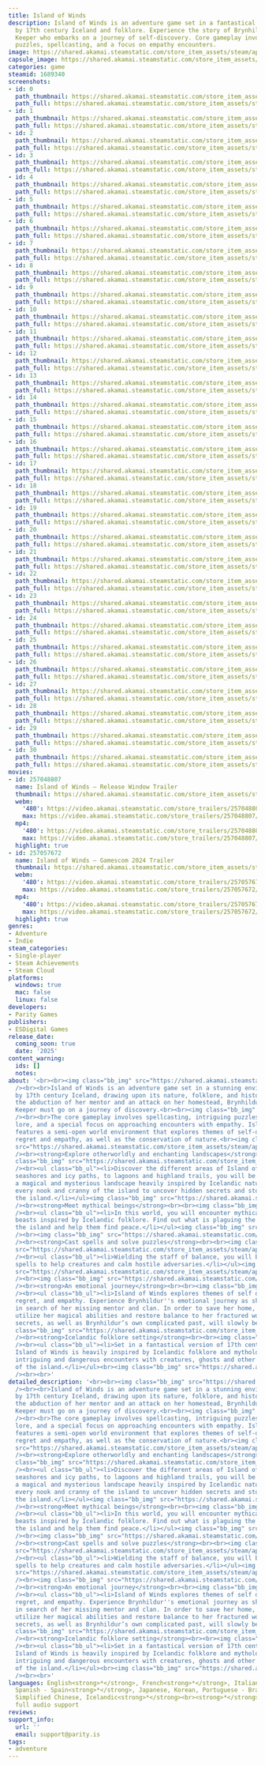 ```yaml
---
title: Island of Winds
description: Island of Winds is an adventure game set in a fantastical world inspired
  by 17th century Iceland and folklore. Experience the story of Brynhildur, a Balance
  Keeper who embarks on a journey of self-discovery. Core gameplay involves intriguing
  puzzles, spellcasting, and a focus on empathy encounters.
image: https://shared.akamai.steamstatic.com/store_item_assets/steam/apps/1689340/header.jpg?t=1730886299
capsule_image: https://shared.akamai.steamstatic.com/store_item_assets/steam/apps/1689340/capsule_231x87.jpg?t=1730886299
categories: game
steamid: 1689340
screenshots:
- id: 0
  path_thumbnail: https://shared.akamai.steamstatic.com/store_item_assets/steam/apps/1689340/ss_97a482561390526e566cf2b8d9a6f72f66513018.600x338.jpg?t=1730886299
  path_full: https://shared.akamai.steamstatic.com/store_item_assets/steam/apps/1689340/ss_97a482561390526e566cf2b8d9a6f72f66513018.1920x1080.jpg?t=1730886299
- id: 1
  path_thumbnail: https://shared.akamai.steamstatic.com/store_item_assets/steam/apps/1689340/ss_59c0325a64217950d118ecbc200a048b81caad4e.600x338.jpg?t=1730886299
  path_full: https://shared.akamai.steamstatic.com/store_item_assets/steam/apps/1689340/ss_59c0325a64217950d118ecbc200a048b81caad4e.1920x1080.jpg?t=1730886299
- id: 2
  path_thumbnail: https://shared.akamai.steamstatic.com/store_item_assets/steam/apps/1689340/ss_924c0c3cea16422de4a98cb45f506874207f7d0c.600x338.jpg?t=1730886299
  path_full: https://shared.akamai.steamstatic.com/store_item_assets/steam/apps/1689340/ss_924c0c3cea16422de4a98cb45f506874207f7d0c.1920x1080.jpg?t=1730886299
- id: 3
  path_thumbnail: https://shared.akamai.steamstatic.com/store_item_assets/steam/apps/1689340/ss_e191cee480158574f8929f6ff84db35c16bd901b.600x338.jpg?t=1730886299
  path_full: https://shared.akamai.steamstatic.com/store_item_assets/steam/apps/1689340/ss_e191cee480158574f8929f6ff84db35c16bd901b.1920x1080.jpg?t=1730886299
- id: 4
  path_thumbnail: https://shared.akamai.steamstatic.com/store_item_assets/steam/apps/1689340/ss_152ad50235578ae620b91d8ccc377e458bc41a0e.600x338.jpg?t=1730886299
  path_full: https://shared.akamai.steamstatic.com/store_item_assets/steam/apps/1689340/ss_152ad50235578ae620b91d8ccc377e458bc41a0e.1920x1080.jpg?t=1730886299
- id: 5
  path_thumbnail: https://shared.akamai.steamstatic.com/store_item_assets/steam/apps/1689340/ss_bb068b2bc9a10c743cc8f70f979968fcf687b340.600x338.jpg?t=1730886299
  path_full: https://shared.akamai.steamstatic.com/store_item_assets/steam/apps/1689340/ss_bb068b2bc9a10c743cc8f70f979968fcf687b340.1920x1080.jpg?t=1730886299
- id: 6
  path_thumbnail: https://shared.akamai.steamstatic.com/store_item_assets/steam/apps/1689340/ss_ae9aefda2d2025a88f30207d520e201c0ab22b15.600x338.jpg?t=1730886299
  path_full: https://shared.akamai.steamstatic.com/store_item_assets/steam/apps/1689340/ss_ae9aefda2d2025a88f30207d520e201c0ab22b15.1920x1080.jpg?t=1730886299
- id: 7
  path_thumbnail: https://shared.akamai.steamstatic.com/store_item_assets/steam/apps/1689340/ss_a5eaa5e13ce5b6b4ceca58c870f1d309eeeee129.600x338.jpg?t=1730886299
  path_full: https://shared.akamai.steamstatic.com/store_item_assets/steam/apps/1689340/ss_a5eaa5e13ce5b6b4ceca58c870f1d309eeeee129.1920x1080.jpg?t=1730886299
- id: 8
  path_thumbnail: https://shared.akamai.steamstatic.com/store_item_assets/steam/apps/1689340/ss_e849f46185a386a69b9b9e28384f4eea8c4ba818.600x338.jpg?t=1730886299
  path_full: https://shared.akamai.steamstatic.com/store_item_assets/steam/apps/1689340/ss_e849f46185a386a69b9b9e28384f4eea8c4ba818.1920x1080.jpg?t=1730886299
- id: 9
  path_thumbnail: https://shared.akamai.steamstatic.com/store_item_assets/steam/apps/1689340/ss_05dd986cdae032e4f2e2d46289374e7fedd08f2a.600x338.jpg?t=1730886299
  path_full: https://shared.akamai.steamstatic.com/store_item_assets/steam/apps/1689340/ss_05dd986cdae032e4f2e2d46289374e7fedd08f2a.1920x1080.jpg?t=1730886299
- id: 10
  path_thumbnail: https://shared.akamai.steamstatic.com/store_item_assets/steam/apps/1689340/ss_dc901f5ccda6b8d4e3f6821b6478646e4e83e9b6.600x338.jpg?t=1730886299
  path_full: https://shared.akamai.steamstatic.com/store_item_assets/steam/apps/1689340/ss_dc901f5ccda6b8d4e3f6821b6478646e4e83e9b6.1920x1080.jpg?t=1730886299
- id: 11
  path_thumbnail: https://shared.akamai.steamstatic.com/store_item_assets/steam/apps/1689340/ss_5186b15e8d72fd037e9ab8aaec81b23bb10b78f7.600x338.jpg?t=1730886299
  path_full: https://shared.akamai.steamstatic.com/store_item_assets/steam/apps/1689340/ss_5186b15e8d72fd037e9ab8aaec81b23bb10b78f7.1920x1080.jpg?t=1730886299
- id: 12
  path_thumbnail: https://shared.akamai.steamstatic.com/store_item_assets/steam/apps/1689340/ss_cd9f69bf6c34cc34f8c11a2d8742147b42e01b84.600x338.jpg?t=1730886299
  path_full: https://shared.akamai.steamstatic.com/store_item_assets/steam/apps/1689340/ss_cd9f69bf6c34cc34f8c11a2d8742147b42e01b84.1920x1080.jpg?t=1730886299
- id: 13
  path_thumbnail: https://shared.akamai.steamstatic.com/store_item_assets/steam/apps/1689340/ss_63ea2af91d80e140049421c97ec503dc0a50f084.600x338.jpg?t=1730886299
  path_full: https://shared.akamai.steamstatic.com/store_item_assets/steam/apps/1689340/ss_63ea2af91d80e140049421c97ec503dc0a50f084.1920x1080.jpg?t=1730886299
- id: 14
  path_thumbnail: https://shared.akamai.steamstatic.com/store_item_assets/steam/apps/1689340/ss_9c699ba3297c53827f2d1bd3306d19fe4ba7ebec.600x338.jpg?t=1730886299
  path_full: https://shared.akamai.steamstatic.com/store_item_assets/steam/apps/1689340/ss_9c699ba3297c53827f2d1bd3306d19fe4ba7ebec.1920x1080.jpg?t=1730886299
- id: 15
  path_thumbnail: https://shared.akamai.steamstatic.com/store_item_assets/steam/apps/1689340/ss_7f1e1641c53d53b9eb2afe7e5aaa05192d76a7af.600x338.jpg?t=1730886299
  path_full: https://shared.akamai.steamstatic.com/store_item_assets/steam/apps/1689340/ss_7f1e1641c53d53b9eb2afe7e5aaa05192d76a7af.1920x1080.jpg?t=1730886299
- id: 16
  path_thumbnail: https://shared.akamai.steamstatic.com/store_item_assets/steam/apps/1689340/ss_2537c397aacb20cadbaac67c83973e53528e2be7.600x338.jpg?t=1730886299
  path_full: https://shared.akamai.steamstatic.com/store_item_assets/steam/apps/1689340/ss_2537c397aacb20cadbaac67c83973e53528e2be7.1920x1080.jpg?t=1730886299
- id: 17
  path_thumbnail: https://shared.akamai.steamstatic.com/store_item_assets/steam/apps/1689340/ss_be267ef1480a5059fb8231144e18c319eda79528.600x338.jpg?t=1730886299
  path_full: https://shared.akamai.steamstatic.com/store_item_assets/steam/apps/1689340/ss_be267ef1480a5059fb8231144e18c319eda79528.1920x1080.jpg?t=1730886299
- id: 18
  path_thumbnail: https://shared.akamai.steamstatic.com/store_item_assets/steam/apps/1689340/ss_e2506343d9afab662d4024e805c69ff25a4c3f95.600x338.jpg?t=1730886299
  path_full: https://shared.akamai.steamstatic.com/store_item_assets/steam/apps/1689340/ss_e2506343d9afab662d4024e805c69ff25a4c3f95.1920x1080.jpg?t=1730886299
- id: 19
  path_thumbnail: https://shared.akamai.steamstatic.com/store_item_assets/steam/apps/1689340/ss_7af97b2d280c548f6f7dcb4b363cd5f0a9209e88.600x338.jpg?t=1730886299
  path_full: https://shared.akamai.steamstatic.com/store_item_assets/steam/apps/1689340/ss_7af97b2d280c548f6f7dcb4b363cd5f0a9209e88.1920x1080.jpg?t=1730886299
- id: 20
  path_thumbnail: https://shared.akamai.steamstatic.com/store_item_assets/steam/apps/1689340/ss_49588bbd863e745cda77d842dcf2a0b481db70fa.600x338.jpg?t=1730886299
  path_full: https://shared.akamai.steamstatic.com/store_item_assets/steam/apps/1689340/ss_49588bbd863e745cda77d842dcf2a0b481db70fa.1920x1080.jpg?t=1730886299
- id: 21
  path_thumbnail: https://shared.akamai.steamstatic.com/store_item_assets/steam/apps/1689340/ss_452045740311077bd2274ff46ceb3dcf64192705.600x338.jpg?t=1730886299
  path_full: https://shared.akamai.steamstatic.com/store_item_assets/steam/apps/1689340/ss_452045740311077bd2274ff46ceb3dcf64192705.1920x1080.jpg?t=1730886299
- id: 22
  path_thumbnail: https://shared.akamai.steamstatic.com/store_item_assets/steam/apps/1689340/ss_2d19fece2ee9e62fc1f2f97e6d815eed0038634d.600x338.jpg?t=1730886299
  path_full: https://shared.akamai.steamstatic.com/store_item_assets/steam/apps/1689340/ss_2d19fece2ee9e62fc1f2f97e6d815eed0038634d.1920x1080.jpg?t=1730886299
- id: 23
  path_thumbnail: https://shared.akamai.steamstatic.com/store_item_assets/steam/apps/1689340/ss_0da2a6e5a341d6dbe174036d72d4fd24a2e99b63.600x338.jpg?t=1730886299
  path_full: https://shared.akamai.steamstatic.com/store_item_assets/steam/apps/1689340/ss_0da2a6e5a341d6dbe174036d72d4fd24a2e99b63.1920x1080.jpg?t=1730886299
- id: 24
  path_thumbnail: https://shared.akamai.steamstatic.com/store_item_assets/steam/apps/1689340/ss_045cd0236d356b05e440c824dcc125edaea05e5e.600x338.jpg?t=1730886299
  path_full: https://shared.akamai.steamstatic.com/store_item_assets/steam/apps/1689340/ss_045cd0236d356b05e440c824dcc125edaea05e5e.1920x1080.jpg?t=1730886299
- id: 25
  path_thumbnail: https://shared.akamai.steamstatic.com/store_item_assets/steam/apps/1689340/ss_249447cabe4f550d414c37d09c630df6f3cbb8c6.600x338.jpg?t=1730886299
  path_full: https://shared.akamai.steamstatic.com/store_item_assets/steam/apps/1689340/ss_249447cabe4f550d414c37d09c630df6f3cbb8c6.1920x1080.jpg?t=1730886299
- id: 26
  path_thumbnail: https://shared.akamai.steamstatic.com/store_item_assets/steam/apps/1689340/ss_337acae9b07aecbecda2d57df51e0fd9e82280d0.600x338.jpg?t=1730886299
  path_full: https://shared.akamai.steamstatic.com/store_item_assets/steam/apps/1689340/ss_337acae9b07aecbecda2d57df51e0fd9e82280d0.1920x1080.jpg?t=1730886299
- id: 27
  path_thumbnail: https://shared.akamai.steamstatic.com/store_item_assets/steam/apps/1689340/ss_adcc30c5bfd1d2b475f1fe15a2635a822b474318.600x338.jpg?t=1730886299
  path_full: https://shared.akamai.steamstatic.com/store_item_assets/steam/apps/1689340/ss_adcc30c5bfd1d2b475f1fe15a2635a822b474318.1920x1080.jpg?t=1730886299
- id: 28
  path_thumbnail: https://shared.akamai.steamstatic.com/store_item_assets/steam/apps/1689340/ss_3b05f551aa558514c566e00dc0137aa3b8d4e2e3.600x338.jpg?t=1730886299
  path_full: https://shared.akamai.steamstatic.com/store_item_assets/steam/apps/1689340/ss_3b05f551aa558514c566e00dc0137aa3b8d4e2e3.1920x1080.jpg?t=1730886299
- id: 29
  path_thumbnail: https://shared.akamai.steamstatic.com/store_item_assets/steam/apps/1689340/ss_ab5d311bd4d209f70732f882b7ef318c41f3726f.600x338.jpg?t=1730886299
  path_full: https://shared.akamai.steamstatic.com/store_item_assets/steam/apps/1689340/ss_ab5d311bd4d209f70732f882b7ef318c41f3726f.1920x1080.jpg?t=1730886299
- id: 30
  path_thumbnail: https://shared.akamai.steamstatic.com/store_item_assets/steam/apps/1689340/ss_8c18810de3eaffac99d3d9a2c025d1cdb29d38be.600x338.jpg?t=1730886299
  path_full: https://shared.akamai.steamstatic.com/store_item_assets/steam/apps/1689340/ss_8c18810de3eaffac99d3d9a2c025d1cdb29d38be.1920x1080.jpg?t=1730886299
movies:
- id: 257048807
  name: Island of Winds — Release Window Trailer
  thumbnail: https://shared.akamai.steamstatic.com/store_item_assets/steam/apps/257048807/ec5301f9d974dde75029705209823cf4f5dfab0c/movie_600x337.jpg?t=1730375087
  webm:
    '480': https://video.akamai.steamstatic.com/store_trailers/257048807/movie480_vp9.webm?t=1730375087
    max: https://video.akamai.steamstatic.com/store_trailers/257048807/movie_max_vp9.webm?t=1730375087
  mp4:
    '480': https://video.akamai.steamstatic.com/store_trailers/257048807/movie480.mp4?t=1730375087
    max: https://video.akamai.steamstatic.com/store_trailers/257048807/movie_max.mp4?t=1730375087
  highlight: true
- id: 257057672
  name: Island of Winds — Gamescom 2024 Trailer
  thumbnail: https://shared.akamai.steamstatic.com/store_item_assets/steam/apps/257057672/75d1ac8162619a42f2e1130eb92c5e30a43b0165/movie_600x337.jpg?t=1730375082
  webm:
    '480': https://video.akamai.steamstatic.com/store_trailers/257057672/movie480_vp9.webm?t=1730375082
    max: https://video.akamai.steamstatic.com/store_trailers/257057672/movie_max_vp9.webm?t=1730375082
  mp4:
    '480': https://video.akamai.steamstatic.com/store_trailers/257057672/movie480.mp4?t=1730375082
    max: https://video.akamai.steamstatic.com/store_trailers/257057672/movie_max.mp4?t=1730375082
  highlight: true
genres:
- Adventure
- Indie
steam_categories:
- Single-player
- Steam Achievements
- Steam Cloud
platforms:
  windows: true
  mac: false
  linux: false
developers:
- Parity Games
publishers:
- ESDigital Games
release_date:
  coming_soon: true
  date: '2025'
content_warning:
  ids: []
  notes:
about: '<br><br><img class="bb_img" src="https://shared.akamai.steamstatic.com/store_item_assets/steam/apps/1689340/extras/The_game.png?t=1730886299"
  /><br><br>Island of Winds is an adventure game set in a stunning environment inspired
  by 17th century Iceland, drawing upon its nature, folklore, and history.<br>Upon
  the abduction of her mentor and an attack on her homestead, Brynhildur the Balance
  Keeper must go on a journey of discovery.<br><br><img class="bb_img" src="https://shared.akamai.steamstatic.com/store_item_assets/steam/apps/1689340/extras/brynhild-loop4.gif?t=1730886299"
  /><br><br>The core gameplay involves spellcasting, intriguing puzzles, fantastical
  lore, and a special focus on approaching encounters with empathy. Island of Winds
  features a semi-open world environment that explores themes of self-doubt, violence,
  regret and empathy, as well as the conservation of nature.<br><img class="bb_img"
  src="https://shared.akamai.steamstatic.com/store_item_assets/steam/apps/1689340/extras/world_story.png?t=1730886299"
  /><br><strong>Explore otherworldly and enchanting landscapes</strong><br><br><img
  class="bb_img" src="https://shared.akamai.steamstatic.com/store_item_assets/steam/apps/1689340/extras/three_areas.gif?t=1730886299"
  /><br><ul class="bb_ul"><li>Discover the different areas of Island of Winds: From
  seashores and icy paths, to lagoons and highland trails, you will be immersed in
  a magical and mysterious landscape heavily inspired by Icelandic nature.<br></li><li>Explore
  every nook and cranny of the island to uncover hidden secrets and stories about
  the island.</li></ul><img class="bb_img" src="https://shared.akamai.steamstatic.com/store_item_assets/steam/apps/1689340/extras/mythical_beings.png?t=1730886299"
  /><br><strong>Meet mythical beings</strong><br><br><img class="bb_img" src="https://shared.akamai.steamstatic.com/store_item_assets/steam/apps/1689340/extras/creepy_skuggabaldu.gif?t=1730886299"
  /><br><ul class="bb_ul"><li>In this world, you will encounter mythical and magical
  beasts inspired by Icelandic folklore. Find out what is plaguing the creatures of
  the island and help them find peace.</li></ul><img class="bb_img" src="https://shared.akamai.steamstatic.com/store_item_assets/steam/apps/1689340/extras/troll.gif?t=1730886299"
  /><br><img class="bb_img" src="https://shared.akamai.steamstatic.com/store_item_assets/steam/apps/1689340/extras/magic.png?t=1730886299"
  /><br><strong>Cast spells and solve puzzles</strong><br><br><img class="bb_img"
  src="https://shared.akamai.steamstatic.com/store_item_assets/steam/apps/1689340/extras/Puzzles.gif?t=1730886299"
  /><br><ul class="bb_ul"><li>Wielding the staff of balance, you will be able to cast
  spells to help creatures and calm hostile adversaries.</li></ul><img class="bb_img"
  src="https://shared.akamai.steamstatic.com/store_item_assets/steam/apps/1689340/extras/EmpathyEncounters_-_All_Enemies_3.gif?t=1730886299"
  /><br><img class="bb_img" src="https://shared.akamai.steamstatic.com/store_item_assets/steam/apps/1689340/extras/emotions.png?t=1730886299"
  /><br><strong>An emotional journey</strong><br><br><img class="bb_img" src="https://shared.akamai.steamstatic.com/store_item_assets/steam/apps/1689340/extras/skodda.gif?t=1730886299"
  /><br><ul class="bb_ul"><li>Island of Winds explores themes of self doubt, violence,
  regret, and empathy. Experience Brynhildur''s emotional journey as she sets off
  in search of her missing mentor and clan. In order to save her home, she must fully
  utilize her magical abilities and restore balance to her fractured world. The Island’s
  secrets, as well as Brynhildur’s own complicated past, will slowly be revealed.</li></ul><img
  class="bb_img" src="https://shared.akamai.steamstatic.com/store_item_assets/steam/apps/1689340/extras/folklore.png?t=1730886299"
  /><br><strong>Icelandic folklore setting</strong><br><br><img class="bb_img" src="https://shared.akamai.steamstatic.com/store_item_assets/steam/apps/1689340/extras/Brynhild_beginning.gif?t=1730886299"
  /><br><ul class="bb_ul"><li>Set in a fantastical version of 17th century Iceland,
  Island of Winds is heavily inspired by Icelandic folklore and mythology. Experience
  intriguing and dangerous encounters with creatures, ghosts and other inhabitants
  of the island.</li></ul><br><img class="bb_img" src="https://shared.akamai.steamstatic.com/store_item_assets/steam/apps/1689340/extras/krusidulla5.png?t=1730886299"
  /><br><br>'
detailed_description: '<br><br><img class="bb_img" src="https://shared.akamai.steamstatic.com/store_item_assets/steam/apps/1689340/extras/The_game.png?t=1730886299"
  /><br><br>Island of Winds is an adventure game set in a stunning environment inspired
  by 17th century Iceland, drawing upon its nature, folklore, and history.<br>Upon
  the abduction of her mentor and an attack on her homestead, Brynhildur the Balance
  Keeper must go on a journey of discovery.<br><br><img class="bb_img" src="https://shared.akamai.steamstatic.com/store_item_assets/steam/apps/1689340/extras/brynhild-loop4.gif?t=1730886299"
  /><br><br>The core gameplay involves spellcasting, intriguing puzzles, fantastical
  lore, and a special focus on approaching encounters with empathy. Island of Winds
  features a semi-open world environment that explores themes of self-doubt, violence,
  regret and empathy, as well as the conservation of nature.<br><img class="bb_img"
  src="https://shared.akamai.steamstatic.com/store_item_assets/steam/apps/1689340/extras/world_story.png?t=1730886299"
  /><br><strong>Explore otherworldly and enchanting landscapes</strong><br><br><img
  class="bb_img" src="https://shared.akamai.steamstatic.com/store_item_assets/steam/apps/1689340/extras/three_areas.gif?t=1730886299"
  /><br><ul class="bb_ul"><li>Discover the different areas of Island of Winds: From
  seashores and icy paths, to lagoons and highland trails, you will be immersed in
  a magical and mysterious landscape heavily inspired by Icelandic nature.<br></li><li>Explore
  every nook and cranny of the island to uncover hidden secrets and stories about
  the island.</li></ul><img class="bb_img" src="https://shared.akamai.steamstatic.com/store_item_assets/steam/apps/1689340/extras/mythical_beings.png?t=1730886299"
  /><br><strong>Meet mythical beings</strong><br><br><img class="bb_img" src="https://shared.akamai.steamstatic.com/store_item_assets/steam/apps/1689340/extras/creepy_skuggabaldu.gif?t=1730886299"
  /><br><ul class="bb_ul"><li>In this world, you will encounter mythical and magical
  beasts inspired by Icelandic folklore. Find out what is plaguing the creatures of
  the island and help them find peace.</li></ul><img class="bb_img" src="https://shared.akamai.steamstatic.com/store_item_assets/steam/apps/1689340/extras/troll.gif?t=1730886299"
  /><br><img class="bb_img" src="https://shared.akamai.steamstatic.com/store_item_assets/steam/apps/1689340/extras/magic.png?t=1730886299"
  /><br><strong>Cast spells and solve puzzles</strong><br><br><img class="bb_img"
  src="https://shared.akamai.steamstatic.com/store_item_assets/steam/apps/1689340/extras/Puzzles.gif?t=1730886299"
  /><br><ul class="bb_ul"><li>Wielding the staff of balance, you will be able to cast
  spells to help creatures and calm hostile adversaries.</li></ul><img class="bb_img"
  src="https://shared.akamai.steamstatic.com/store_item_assets/steam/apps/1689340/extras/EmpathyEncounters_-_All_Enemies_3.gif?t=1730886299"
  /><br><img class="bb_img" src="https://shared.akamai.steamstatic.com/store_item_assets/steam/apps/1689340/extras/emotions.png?t=1730886299"
  /><br><strong>An emotional journey</strong><br><br><img class="bb_img" src="https://shared.akamai.steamstatic.com/store_item_assets/steam/apps/1689340/extras/skodda.gif?t=1730886299"
  /><br><ul class="bb_ul"><li>Island of Winds explores themes of self doubt, violence,
  regret, and empathy. Experience Brynhildur''s emotional journey as she sets off
  in search of her missing mentor and clan. In order to save her home, she must fully
  utilize her magical abilities and restore balance to her fractured world. The Island’s
  secrets, as well as Brynhildur’s own complicated past, will slowly be revealed.</li></ul><img
  class="bb_img" src="https://shared.akamai.steamstatic.com/store_item_assets/steam/apps/1689340/extras/folklore.png?t=1730886299"
  /><br><strong>Icelandic folklore setting</strong><br><br><img class="bb_img" src="https://shared.akamai.steamstatic.com/store_item_assets/steam/apps/1689340/extras/Brynhild_beginning.gif?t=1730886299"
  /><br><ul class="bb_ul"><li>Set in a fantastical version of 17th century Iceland,
  Island of Winds is heavily inspired by Icelandic folklore and mythology. Experience
  intriguing and dangerous encounters with creatures, ghosts and other inhabitants
  of the island.</li></ul><br><img class="bb_img" src="https://shared.akamai.steamstatic.com/store_item_assets/steam/apps/1689340/extras/krusidulla5.png?t=1730886299"
  /><br><br>'
languages: English<strong>*</strong>, French<strong>*</strong>, Italian, German<strong>*</strong>,
  Spanish - Spain<strong>*</strong>, Japanese, Korean, Portuguese - Brazil, Russian<strong>*</strong>,
  Simplified Chinese, Icelandic<strong>*</strong><br><strong>*</strong>languages with
  full audio support
reviews:
support_info:
  url: ''
  email: support@parity.is
tags:
- adventure
---
```


